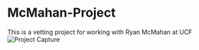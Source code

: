 # McMahan-Project
This is a vetting project for working with Ryan McMahan at UCF
![Project Capture](/imgages/project-capture-01.PNG)
